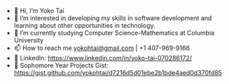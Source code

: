 - 👋 Hi, I’m Yoko Tai
- 👀 I’m interested in developing my skills in software development and learning about other opportunities in technology.
- 🌱 I’m currently studying Computer Science-Mathematics at Columbia University
- 📫 How to reach me yokohtai@gmail.com | +1 407-969-9166
- 🔗 LinkedIn: https://www.linkedin.com/in/yoko-tai-070286172/
- 🔗 Sophomore Year Projects Gist: https://gist.github.com/yokohtai/d7216d5d01ebe2b1bde4aed0d370fd85

<!---
yokohtai/yokohtai is a ✨ special ✨ repository because its `README.md` (this file) appears on your GitHub profile.
You can click the Preview link to take a look at your changes.
--->
